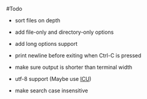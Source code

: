 #Todo

- sort files on depth
- add file-only and directory-only options
- add long options support
- print newline before exiting when Ctrl-C is pressed
- make sure output is shorter than terminal width


- utf-8 support (Maybe use [ICU](http://site.icu-project.org/))
- make search case insensitive
